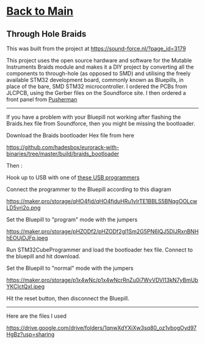 
# [Back to Main](README.md)
## Through Hole Braids

This was built from the project at https://sound-force.nl/?page_id=3179

This project uses the open source hardware and software for the Mutable Instruments Braids module and makes it a DIY project by converting all the components to through-hole (as opposed to SMD) and utilising the freely available STM32 development board, commonly known as Bluepills, in place of the bare, SMD  STM32 microcontroller.
I ordered the PCBs from JLCPCB, using the Gerber files on the Soundforce site. I then ordered a front panel from [Pusherman](https://pushermanproductions.com/) 

_________________________________________________________________________________________________________

If you have a problem with your Bluepill not working after flashing the Braids.hex file from Soundforce, then you might be missing the bootloader.


Download the Braids bootloader Hex file from here 

https://github.com/hadesbox/eurorack-with-binaries/tree/master/build/braids_bootloader

Then : 

Hook up to USB with one of [these USB programmers](https://www.aliexpress.com/item/32650897782.html?spm=a2g0o.store_pc_allProduct.8148356.2.4cfe7fa8uE16Xa&pdp_npi=2%40dis%21GBP%21%EF%BF%A11.26%21%EF%BF%A11.26%21%21%21%21%21%400b0a050b16563199459717993e3303%2159712037485%21sh) 

Connect the programmer to the Bluepill according to this diagram

https://maker.pro/storage/qHO4fjd/qHO4fjduHRu1vlrTE1BBLS5BNqgOOLcwLD5vri2o.png

Set the Bluepill to "program" mode with the jumpers

https://maker.pro/storage/pHZODf2/pHZODf2gl1Sm2G5PN6lQJ5DlJRxnBNHhEOUjDJFp.jpeg

Run STM32CubeProgrammer and load the bootloader hex file.  Connect to the bluepill and hit download. 

Set the Bluepill to "normal" mode with the jumpers 

https://maker.pro/storage/p1x4wNc/p1x4wNcrRnZu0i7WvVDVl13kN7yBmUbYKCIctQxI.jpeg

Hit the reset button, then disconnect the Bluepill.

__________________________________________________________________
Here are the files I used

https://drive.google.com/drive/folders/1qnwXdYXiXw3sq80_oz1vbogOyd97HgBz?usp=sharing
